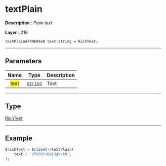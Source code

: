# textPlain

**Description** : *Plain text*

**Layer** : 216

```tl
textPlain#744694e0 text:string = RichText;
```

---

## Parameters

| Name | Type | Description |
| :---: | :---: | :--- |
| <mark>text</mark> | [`string`](type/string) | Text |

---

## Type

[RichText](type/RichText)

---

## Example

```php
$richText = $client->textPlain(
	text : '2fH09TcDQj3gVpkR',
);
```